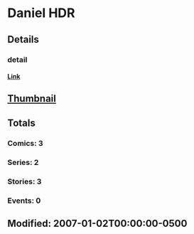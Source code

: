 # Daniel  HDR 
## Details
### detail
#### [Link](http://marvel.com/comics/creators/10483/daniel_hdr?utm_campaign=apiRef&utm_source=225578a89fc76f3d20fbffda5d17a88d)
## [Thumbnail](http://i.annihil.us/u/prod/marvel/i/mg/9/b0/4bbf6e88832c1.jpg)
## Totals
### Comics: 3
### Series: 2
### Stories: 3
### Events: 0
## Modified: 2007-01-02T00:00:00-0500